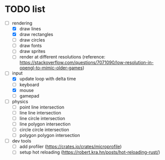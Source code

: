 # TODO list

- [ ] rendering
  - [x] draw lines
  - [x] draw rectangles
  - [ ] draw circles
  - [ ] draw fonts
  - [ ] draw sprites
  - [ ] render at different resolutions (reference: https://stackoverflow.com/questions/7071090/low-resolution-in-opengl-to-mimic-older-games)

- [ ] input
  - [x] update loop with delta time
  - [ ] keyboard
  - [x] mouse
  - [ ] gamepad

- [ ] physics
  - [ ] point line intersection
  - [ ] line line intersection
  - [ ] line circle intersection
  - [ ] line polygon intersection
  - [ ] circle circle intersection
  - [ ] polygon polygon intersection

- [ ] dev tools
  - [ ] add profiler (https://crates.io/crates/microprofile)
  - [ ] setup hot reloading (https://robert.kra.hn/posts/hot-reloading-rust/)
